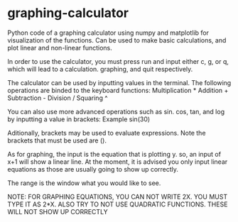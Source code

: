 # graphing-calculator
Python code of a graphing calculator using numpy and matplotlib for visualization of the functions. Can be used to make basic calculations, and plot linear and non-linear functions.

In order to use the calculator, you must press run and input either c, g, or q, which will lead to a calculation. graphing, and quit respectively.

The calculator can be used by inputting values in the terminal. The following operations are binded to the keyboard functions:
Multiplication  *
Addition  +
Subtraction  -
Division /
Squaring ^

You can also use more advanced operations such as sin. cos, tan, and log by inputting a value in brackets:
Example sin(30)

Aditionally, brackets may be used to evaluate expressions. Note the brackets that must be used are ().

As for graphing, the input is the equation that is plotting y. so, an input of x+1 will show a linear line.
At the moment, it is advised you only input linear equations as those are usually going to show up correctly.

The range is the window what you would like to see.

NOTE: FOR GRAPHING EQUATIONS, YOU CAN NOT WRITE 2X. YOU MUST TYPE IT AS 2*X. ALSO TRY TO NOT USE QUADRATIC FUNCTIONS. THESE WILL NOT SHOW UP CORRECTLY
